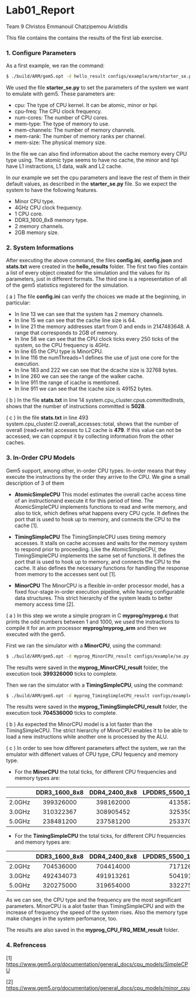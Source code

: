 # Lab01_Report
Team 9
Christos Emmanouil
Chatzipemou Aristidis

This file contains the contains the results of the first lab exercise.

### 1. Configure Parameters
As a first example, we ran the command:

```bash
$ ./build/ARM/gem5.opt -d hello_result configs/example/arm/starter_se.py --cpu="minor" "tests/test-progs/hello/bin/arm/linux/hello"
```
 
 We used the file **starter_se.py** to set the parameters of the system we want to emulate with gem5. These parameters are:
 
 - cpu: The type of CPU kernel. It can be atomic, minor or hpi.
 - cpu-freq: The CPU clock frequency.
 - num-cores: The number of CPU cores.
 - mem-type: The type of memory to use.
 - mem-channels: The number of memory channels.
 - mem-rank: The number of memory ranks per channel.
 - mem-size: The physical memory size.
 
 In the file we can also find information about the cache memory every CPU type using. The atomic type seems to have no cache, the minor and hpi have L1 instractions, L1 data, walk and L2 cache.
 
 In our example we set the cpu parameters and leave the rest of them in their default values, as described in the **starter_se.py** file. So we expect the system to have the following features.

- Minor CPU type.
- 4GHz CPU clock frequency.
- 1 CPU core.
- DDR3_1600_8x8 memory type.
- 2 memory channels.
- 2GB memory size.

### 2. System Informations
After executing the above command, the files **config.ini**, **config.json** and **stats.txt** were created in the **hello_results** folder. The first two files contain a list of every object created for the simulation and the values for its parameters, just in different formats. The third one is a representation of all of the gem5 statistics registered for the simulation.

( a ) The file **config.ini** can verify the choices we made at the beginning, in particular:

- In line 13 we can see that the system has 2 memory channels.
- In line 15 we can see that the cache line size is 64.
- In line 21 the memory addresses start from 0 and ends in 2147483648. A range that corresponds to 2GB of memory.
- In line 58 we can see that the CPU clock ticks every 250 ticks of the system, so the CPU frequency is 4GHz.
- In line 65 the CPU type is MinorCPU.
- In line 116 the numThreads=1 defines the use of just one core for the execution.
- In line 183 and 222 we can see that the dcache size is 32768 bytes.
- In line 260 we can see the range of the walker cache.
- In line 911 the range of icache is mentioned.
- In line 911 we can see that the icache size is 49152 bytes. 

( b ) In the file **stats.txt** in line 14 system.cpu_cluster.cpus.committedInsts, shows that the number of instructions committed is **5028**.

( c ) In the file **stats.txt** in line 493 system.cpu_cluster.l2.overall_accesses::total, shows that the number of overall (read+write) accesses to L2 cache is **479**.  If this value can not be accessed, we can copmput it by collecting information from the other caches.

### 3. In-Order CPU Models
Gem5 support, among other, in-order CPU types. In-order means that they execute the instructions by the order they arrive to the CPU. We gine a small description of 3 of them

- **AtomicSimpleCPU**
This model estimates the overall cache access time of an instructionand execute it for this period of time. The AtomicSimpleCPU implements functions to read and write memory, and also to tick, which defines what happens every CPU cycle. It defines the port that is used to hook up to memory, and connects the CPU to the cache [1].

- **TimingSimpleCPU**
The TimingSimpleCPU uses timing memory accesses. It stalls on cache accesses and waits for the memory system to respond prior to proceeding. Like the AtomicSimpleCPU, the TimingSimpleCPU implements the same set of functions. It defines the port that is used to hook up to memory, and connects the CPU to the cache. It also defines the necessary functions for handling the response from memory to the accesses sent out [1].

- **MinorCPU**
The MinorCPU is a flexible in-order processor model, has a fixed four-stage in-order execution pipeline, while having configurable data structures. Τhis strict hierarchy of the system leads to better memory access time [2].

( a ) In this step we wrοte a simple program in C **myprog/myprog.c** that prints the odd numbers between 1 and 1000, we used the instractions to compile it for an arm processor **myprog/myprog_arm** and then we executed with the gem5.

First we ran the simulator with a **MinorCPU**, using the command:

```bash
$ ./build/ARM/gem5.opt -d myprog_MinorCPU_result configs/example/se.py --cpu-type=MinorCPU --caches -c 'myprog/myprog_arm'
```

The results were saved in the **myprog_MinorCPU_result** folder, the execution took **399326000** ticks to complete.

Then we ran the simulator with a **TimingSimpleCPU**, using the command:

```bash
$ ./build/ARM/gem5.opt -d myprog_TimingSimpleCPU_result configs/example/se.py --cpu-type=TimingSimpleCPU --caches -c 'myprog/myprog_arm'
```

The results were saved in the **myprog_TimingSimpleCPU_result** folder, the execution took **704536000** ticks to complete.

( b ) As expected the MinorCPU model is a lot faster than the TimingSimpleCPU. The strict hierarchy of MinorCPU enables it to be able to load a new instructions while another one is processed by the ALU.

( c ) In order to see how different parameters affect the system, we ran the emulator with diffenert values of CPU type, CPU fequency and memory type.

- For the **MinorCPU** the total ticks, for different CPU frequencies and memory types are:

|   | DDR3_1600_8x8 | DDR4_2400_8x8 | LPDDR5_5500_1x16_8B_BL32 |
|:------:|:-----------:|:-----------:|:-----------:|
| 2.0GHz | 399326000 | 398162000 | 413587000 |
| 3.0GHz | 310322367 | 308905452 | 325350657 |
| 5.0GHz | 238481200 | 237581200 | 253370200 |

- For the **TimingSimpleCPU** the total ticks, for different CPU frequencies and memory types are:

|   | DDR3_1600_8x8 | DDR4_2400_8x8 | LPDDR5_5500_1x16_8B_BL32 |
|:------:|:-----------:|:-----------:|:-----------:|
| 2.0GHz | 704536000 | 704414000 | 717126000 |
| 3.0GHz | 492434073 | 491913261 | 504191304 |
| 5.0GHz | 320275000 | 319654000 | 332275000 |

As we can see, the CPU type and the frequency are the most segnificant parameters. MinorCPU is a alot faster than TimingSimpleCPU and with the increase of frequency the speed of the system rises. Also the memory type make changes in the system perfomance, too.

The results are also saved in the **myprog_CPU_FRQ_MEM_result** folder.

### 4. Refrencess
[1] https://www.gem5.org/documentation/general_docs/cpu_models/SimpleCPU

[2] https://www.gem5.org/documentation/general_docs/cpu_models/minor_cpu


